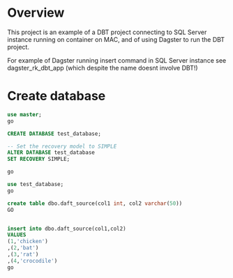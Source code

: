 # Overview

This project is an example of a DBT project connecting to SQL Server instance running on container on MAC, and of using Dagster to run
the DBT project.

For example of Dagster running insert command in SQL Server instance see dagster_rk_dbt_app (which despite the name doesnt involve DBT!)



# Create database

```SQL
use master;
go

CREATE DATABASE test_database;

-- Set the recovery model to SIMPLE
ALTER DATABASE test_database
SET RECOVERY SIMPLE;

go

use test_database;
go

create table dbo.daft_source(col1 int, col2 varchar(50))
GO


insert into dbo.daft_source(col1,col2)
VALUES
(1,'chicken')
,(2,'bat')
,(3,'rat')
,(4,'crocodile')
go

```